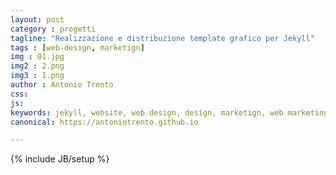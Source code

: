 ```yaml
---
layout: post
category : progetti
tagline: "Realizzazione e distribuzione template grafico per Jekyll"
tags : [web-design, marketign]
img : 01.jpg
img2 : 2.png
img3 : 1.png
author : Antonio Trento
css: 
js: 
keywords: jekyll, website, web design, design, marketign, web marketing
canonical: https://antoniotrento.github.io

---
```

{% include JB/setup %}
<!--more-->
